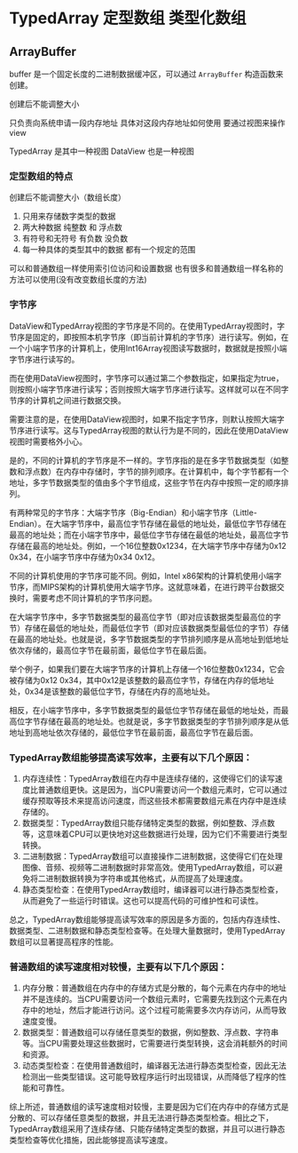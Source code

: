 # TypedArray 定型数组 类型化数组

## ArrayBuffer

buffer 是一个固定长度的二进制数据缓冲区，可以通过 `ArrayBuffer` 构造函数来创建。

创建后不能调整大小

只负责向系统申请一段内存地址 具体对这段内存地址如何使用 要通过视图来操作 view


TypedArray 是其中一种视图
DataView 也是一种视图

### 定型数组的特点

创建后不能调整大小（数组长度） 

1. 只用来存储数字类型的数据
2. 两大种数据 纯整数 和 浮点数 
3. 有符号和无符号 有负数 没负数 
4. 每一种具体的类型其中的数据 都有一个规定的范围

可以和普通数组一样使用索引位访问和设置数据
也有很多和普通数组一样名称的方法可以使用(没有改变数组长度的方法)

### 字节序
DataView和TypedArray视图的字节序是不同的。在使用TypedArray视图时，字节序是固定的，即按照本机字节序（即当前计算机的字节序）进行读写。例如，在一个小端字节序的计算机上，使用Int16Array视图读写数据时，数据就是按照小端字节序进行读写的。

而在使用DataView视图时，字节序可以通过第二个参数指定，如果指定为true，则按照小端字节序进行读写；否则按照大端字节序进行读写。这样就可以在不同字节序的计算机之间进行数据交换。

需要注意的是，在使用DataView视图时，如果不指定字节序，则默认按照大端字节序进行读写。这与TypedArray视图的默认行为是不同的，因此在使用DataView视图时需要格外小心。

是的，不同的计算机的字节序是不一样的。字节序指的是在多字节数据类型（如整数和浮点数）在内存中存储时，字节的排列顺序。在计算机中，每个字节都有一个地址，多字节数据类型的值由多个字节组成，这些字节在内存中按照一定的顺序排列。

有两种常见的字节序：大端字节序（Big-Endian）和小端字节序（Little-Endian）。在大端字节序中，最高位字节存储在最低的地址处，最低位字节存储在最高的地址处；而在小端字节序中，最低位字节存储在最低的地址处，最高位字节存储在最高的地址处。例如，一个16位整数0x1234，在大端字节序中存储为0x12 0x34，在小端字节序中存储为0x34 0x12。

不同的计算机使用的字节序可能不同。例如，Intel x86架构的计算机使用小端字节序，而MIPS架构的计算机使用大端字节序。这就意味着，在进行跨平台数据交换时，需要考虑不同计算机的字节序问题。

在大端字节序中，多字节数据类型的最高位字节（即对应该数据类型最高位的字节）存储在最低的地址处，而最低位字节（即对应该数据类型最低位的字节）存储在最高的地址处。也就是说，多字节数据类型的字节排列顺序是从高地址到低地址依次存储的，最高位字节在最前面，最低位字节在最后面。

举个例子，如果我们要在大端字节序的计算机上存储一个16位整数0x1234，它会被存储为0x12 0x34，其中0x12是该整数的最高位字节，存储在内存的低地址处，0x34是该整数的最低位字节，存储在内存的高地址处。

相反，在小端字节序中，多字节数据类型的最低位字节存储在最低的地址处，而最高位字节存储在最高的地址处。也就是说，多字节数据类型的字节排列顺序是从低地址到高地址依次存储的，最低位字节在最前面，最高位字节在最后面。



### TypedArray数组能够提高读写效率，主要有以下几个原因：

1. 内存连续性：TypedArray数组在内存中是连续存储的，这使得它们的读写速度比普通数组更快。这是因为，当CPU需要访问一个数组元素时，它可以通过缓存预取等技术来提高访问速度，而这些技术都需要数组元素在内存中是连续存储的。
2. 数据类型：TypedArray数组只能存储特定类型的数据，例如整数、浮点数等，这意味着CPU可以更快地对这些数据进行处理，因为它们不需要进行类型转换。
3. 二进制数据：TypedArray数组可以直接操作二进制数据，这使得它们在处理图像、音频、视频等二进制数据时非常高效。使用TypedArray数组，可以避免将二进制数据转换为字符串或其他格式，从而提高了处理速度。
4. 静态类型检查：在使用TypedArray数组时，编译器可以进行静态类型检查，从而避免了一些运行时错误。这也可以提高代码的可维护性和可读性。

总之，TypedArray数组能够提高读写效率的原因是多方面的，包括内存连续性、数据类型、二进制数据和静态类型检查等。在处理大量数据时，使用TypedArray数组可以显著提高程序的性能。

### 普通数组的读写速度相对较慢，主要有以下几个原因：

1. 内存分散：普通数组在内存中的存储方式是分散的，每个元素在内存中的地址并不是连续的。当CPU需要访问一个数组元素时，它需要先找到这个元素在内存中的地址，然后才能进行访问。这个过程可能需要多次内存访问，从而导致速度变慢。
2. 数据类型：普通数组可以存储任意类型的数据，例如整数、浮点数、字符串等。当CPU需要处理这些数据时，它需要进行类型转换，这会消耗额外的时间和资源。
3. 动态类型检查：在使用普通数组时，编译器无法进行静态类型检查，因此无法检测出一些类型错误。这可能导致程序运行时出现错误，从而降低了程序的性能和可靠性。

综上所述，普通数组的读写速度相对较慢，主要是因为它们在内存中的存储方式是分散的、可以存储任意类型的数据，并且无法进行静态类型检查。相比之下，TypedArray数组采用了连续存储、只能存储特定类型的数据，并且可以进行静态类型检查等优化措施，因此能够提高读写速度。